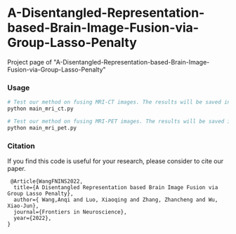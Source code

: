 # A-Disentangled-Representation-based-Brain-Image-Fusion-via-Group-Lasso-Penalty


Project page of  "A-Disentangled-Representation-based-Brain-Image-Fusion-via-Group-Lasso-Penalty"


### Usage
```bash
# Test our method on fusing MRI-CT images. The results will be saved in ./results_mri_ct/.
python main_mri_ct.py

# Test our method on fusing MRI-PET images. The results will be saved in ./results_mri_pet/
python main_mri_pet.py
```


### Citation
If you find this code is useful for your research, please consider to cite our paper. 

```
 @Article{WangFNINS2022,
  title={A Disentangled Representation based Brain Image Fusion via Group Lasso Penalty},
  author={ Wang,Anqi and Luo, Xiaoqing and Zhang, Zhancheng and Wu, Xiao-Jun},
  journal={Frontiers in Neuroscience},
  year={2022},
}


```

